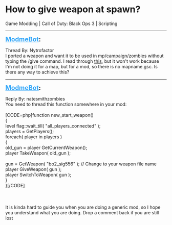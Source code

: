 # How to give weapon at spawn?
Game Modding | Call of Duty: Black Ops 3 | Scripting

---
<strong style="font-size: 1.4em;"><span style="text-decoration: underline;text-decoration-color: #34a7f9;"><span style="color:#34a7f9;">ModmeBot</span></span>:</strong>

<p>Thread By: Nytrofactor<br />I ported a weapon and want it to be used in mp/campaign/zombies without typing the /give command. I read through <a href="http://aviacreations.com/modme/wiki/Game%20Support/Call%20of%20Duty%20-%20Black%20Ops%203/Change%20starting%20weapon">this</a>, but it won&#39;t work because I&#39;m not doing it for a map, but for a mod, so there is no mapname.gsc. Is there any way to achieve this?</p>

---
<strong style="font-size: 1.4em;"><span style="text-decoration: underline;text-decoration-color: #34a7f9;"><span style="color:#34a7f9;">ModmeBot</span></span>:</strong>

<p>Reply By: natesmithzombies<br />You need to thread this function somewhere in your mod: <br /><br />[CODE=php]function new_start_weapon()<br />{<br />	level flag::wait_till( &quot;all_players_connected&quot; ); <br />	players = GetPlayers(); <br />	foreach( player in players )<br />	{<br />		old_gun = player GetCurrentWeapon(); <br />		player TakeWeapon( old_gun ); <br />		<br />		gun = GetWeapon( &quot;bo2_sig556&quot; ); // Change to your weapon file name<br />		player GiveWeapon( gun ); <br />		player SwitchToWeapon( gun ); <br />	}<br />}[/CODE]<br /><br /><br /><br />It is kinda hard to guide you when you are doing a generic mod, so I hope you understand what you are doing. Drop a comment back if you are still lost</p>
